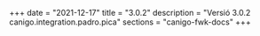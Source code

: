 +++
date        = "2021-12-17"
title       = "3.0.2"
description = "Versió 3.0.2 canigo.integration.padro.pica"
sections    = "canigo-fwk-docs"
+++